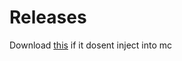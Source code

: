 # Releases
Download [this](https://aka.ms/vs/17/release/vc_redist.x64.exe) if it dosent inject into mc
